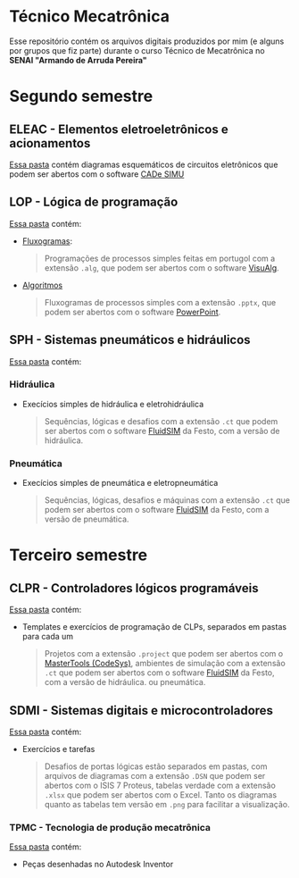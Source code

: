 # Técnico Mecatrônica
Esse repositório contém os arquivos digitais produzidos por mim (e alguns por grupos que fiz parte) durante o curso Técnico de Mecatrônica no **SENAI "Armando de Arruda Pereira"**

# Segundo semestre
## ELEAC - Elementos eletroeletrônicos e acionamentos
[Essa pasta](./Segundo%20semestre/ELEAC%20-%20Elementos%20eletroeletrônicos%20e%20acionamentos/Circuitos) contém diagramas esquemáticos de circuitos eletrônicos que podem ser abertos com o software [CADe SIMU](https://cadesimu.net)

## LOP - Lógica de programação
[Essa pasta](./Segundo%20semestre/LOP%20-%20Lógica%20de%20programação) contém:
- [Fluxogramas](./Segundo%20semestre/LOP%20-%20Lógica%20de%20programação/Fluxogramas):
    > Programações de processos simples feitas em portugol com a extensão `.alg`, que podem ser abertos com o software [VisuAlg](https://visualg3.com.br).
- [Algoritmos](./Segundo%20semestre/LOP%20-%20Lógica%20de%20programação/Fluxogramas)
    > Fluxogramas de processos simples com a extensão `.pptx`, que podem ser abertos com o software [PowerPoint](https://www.microsoft.com/microsoft-365/powerpoint).

## SPH - Sistemas pneumáticos e hidráulicos
[Essa pasta](./Segundo%20semestre/SPH%20-%20Sistemas%20pneumáticos%20e%20hidráulicos) contém:

### Hidráulica
- Execícios simples de hidráulica e eletrohidráulica
    > Sequências, lógicas e desafios com a extensão `.ct` que podem ser abertos com o software [FluidSIM](https://www.festo-didactic.com/br-pt/sistemas-de-ensino/softwares/fluidsim-3.6-portugues/fluidsim-3.6.htm?fbid=YnIucHQuNTM3LjIzLjE4LjEwMTIuNTQ0Mw) da Festo, com a versão de hidráulica.

### Pneumática

- Execícios simples de pneumática e eletropneumática
    > Sequências, lógicas, desafios e máquinas com a extensão `.ct` que podem ser abertos com o software [FluidSIM](https://www.festo-didactic.com/br-pt/sistemas-de-ensino/softwares/fluidsim-3.6-portugues/fluidsim-3.6.htm?fbid=YnIucHQuNTM3LjIzLjE4LjEwMTIuNTQ0Mw) da Festo, com a versão de pneumática.


# Terceiro semestre
## CLPR - Controladores lógicos programáveis
[Essa pasta](./Terceiro%20semestre/CLPR%20-%20Controladores%20Lógicos%20Programáveis) contém:

- Templates e exercícios de programação de CLPs, separados em pastas para cada um
    > Projetos com a extensão `.project` que podem ser abertos com o [MasterTools (CodeSys)](https://www.altus.com.br/suporte#suportedownload), ambientes de simulação com a extensão `.ct` que podem ser abertos com o software [FluidSIM](https://www.festo-didactic.com/br-pt/sistemas-de-ensino/softwares/fluidsim-3.6-portugues/fluidsim-3.6.htm?fbid=YnIucHQuNTM3LjIzLjE4LjEwMTIuNTQ0Mw) da Festo, com a versão de hidráulica. ou pneumática.

## SDMI - Sistemas digitais e microcontroladores
[Essa pasta](./Terceiro%20semestre/SDMI%20-%20Sistemas%20Digitais%20e%20Microcontroladores) contém:

- Exercícios e tarefas
    > Desafios de portas lógicas estão separados em pastas, com arquivos de diagramas com a extensão `.DSN` que podem ser abertos com o ISIS 7 Proteus, tabelas verdade com a extensão `.xlsx` que podem ser abertos com o Excel. Tanto os diagramas quanto as tabelas tem versão em `.png` para facilitar a visualização.

### TPMC - Tecnologia de produção mecatrônica
[Essa pasta](./Terceiro%20semestre/TPMC%20-%20Tecnololgia%20de%20produção%20mecatrônica) contém:
- Peças desenhadas no Autodesk Inventor
